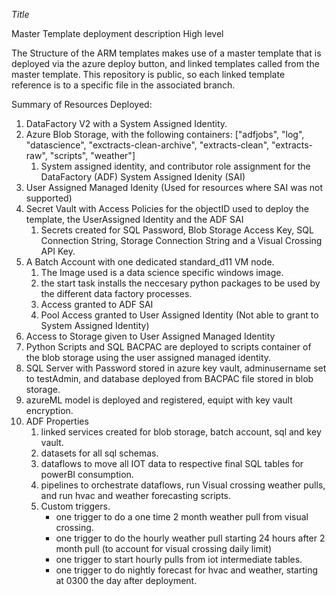 *Title*

Master Template deployment description High level

The Structure of the ARM templates makes use of a master template that is deployed via the azure deploy button, and linked templates called from the master template.  This repository is public, so each linked template reference is to a specific file in the associated branch.

Summary of Resources Deployed:

1. DataFactory V2 with a System Assigned Identity.
2. Azure Blob Storage, with the following containers: ["adfjobs",
        "log",
        "datascience",
        "exctracts-clean-archive",
        "extracts-clean",
        "extracts-raw",
        "scripts",
        "weather"]
    1. System assigned identity, and contributor role assignment for the DataFactory (ADF) System Assigned Idenity (SAI)
3. User Assigned Managed Idenity (Used for resources where SAI was not supported)
4. Secret Vault with Access Policies for the objectID used to deploy the template, the UserAssigned Identity and the ADF SAI
    1. Secrets created for SQL Password, Blob Storage Access Key, SQL Connection String, Storage Connection String and a Visual Crossing API Key.
5. A Batch Account with one dedicated standard_d11 VM node.
    1. The Image used is a data science specific windows image.
    2. the start task installs the neccesary python packages to be used by the different data factory processes.
    3. Access granted to ADF SAI
    4. Pool Access granted to User Assigned Identity (Not able to grant to System Assigned Identity)
6. Access to Storage given to User Assigned Managed Identity
7. Python Scripts and SQL BACPAC are deployed to scripts container of the blob storage using the user assigned managed identity.
8. SQL Server with Password stored in azure key vault, adminusername set to testAdmin, and database deployed from BACPAC file stored in blob storage.
9. azureML model is deployed and registered, equipt with key vault encryption.
10. ADF Properties
    1. linked services created for blob storage, batch account, sql and key vault.
    2. datasets for all sql schemas.
    3. dataflows to move all IOT data to respective final SQL tables for powerBI consumption.
    4. pipelines to orchestrate dataflows, run Visual crossing weather pulls, and run hvac and weather forecasting scripts.
    5. Custom triggers.
        - one trigger to do a one time 2 month weather pull from visual crossing.
        - one trigger to do the hourly weather pull starting 24 hours after 2 month pull (to account for visual crossing daily limit)
        - one trigger to start hourly pulls from iot intermediate tables.
        - one trigger to do nightly forecast for hvac and weather, starting at 0300 the day after deployment.



